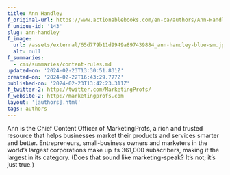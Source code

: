 ```yaml
---
title: Ann Handley
f_original-url: https://www.actionablebooks.com/en-ca/authors/Ann-Handley/
f_unique-id: '143'
slug: ann-handley
f_image:
  url: /assets/external/65d779b11d9949a897439884_ann-handley-blue-sm.jpeg
  alt: null
f_summaries:
  - cms/summaries/content-rules.md
updated-on: '2024-02-23T13:30:51.831Z'
created-on: '2024-02-22T16:43:29.777Z'
published-on: '2024-02-23T13:42:23.311Z'
f_twitter-2: http://twitter.com/MarketingProfs/
f_website-2: http://marketingprofs.com
layout: '[authors].html'
tags: authors
---
```


Ann is the Chief Content Officer of MarketingProfs, a rich and trusted resource that helps businesses market their products and services smarter and better. Entrepreneurs, small-business owners and marketers in the world’s largest corporations make up its 361,000 subscribers, making it the largest in its category. (Does that sound like marketing-speak? It’s not; it’s just true.)
